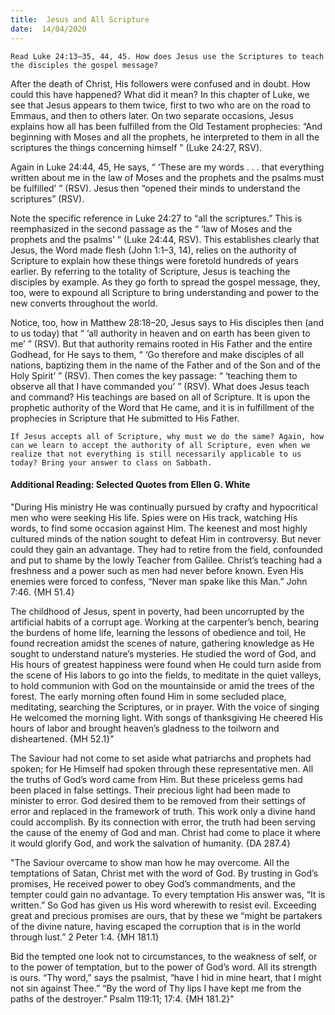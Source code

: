 ```yaml
---
title:  Jesus and All Scripture
date:  14/04/2020
---
```


`Read Luke 24:13–35, 44, 45. How does Jesus use the Scriptures to teach the disciples the gospel message?`

After the death of Christ, His followers were confused and in doubt. How could this have happened? What did it mean? In this chapter of Luke, we see that Jesus appears to them twice, first to two who are on the road to Emmaus, and then to others later. On two separate occasions, Jesus explains how all has been fulfilled from the Old Testament prophecies: “And beginning with Moses and all the prophets, he interpreted to them in all the scriptures the things concerning himself ” (Luke 24:27, RSV).

Again in Luke 24:44, 45, He says, “ ‘These are my words . . . that everything written about me in the law of Moses and the prophets and the psalms must be fulfilled’ ” (RSV). Jesus then “opened their minds to understand the scriptures” (RSV).

Note the specific reference in Luke 24:27 to “all the scriptures.” This is reemphasized in the second passage as the “ ‘law of Moses and the prophets and the psalms’ ” (Luke 24:44, RSV). This establishes clearly that Jesus, the Word made flesh (John 1:1–3, 14), relies on the authority of Scripture to explain how these things were foretold hundreds of years earlier. By referring to the totality of Scripture, Jesus is teaching the disciples by example. As they go forth to spread the gospel message, they, too, were to expound all Scripture to bring understanding and power to the new converts throughout the world.

Notice, too, how in Matthew 28:18–20, Jesus says to His disciples then (and to us today) that “ ‘all authority in heaven and on earth has been given to me’ ” (RSV). But that authority remains rooted in His Father and the entire Godhead, for He says to them, “ ‘Go therefore and make disciples of all nations, baptizing them in the name of the Father and of the Son and of the Holy Spirit’ ” (RSV). Then comes the key passage: “ ‘teaching them to observe all that I have commanded you’ ” (RSV). What does Jesus teach and command? His teachings are based on all of Scripture. It is upon the prophetic authority of the Word that He came, and it is in fulfillment of the prophecies in Scripture that He submitted to His Father.

`If Jesus accepts all of Scripture, why must we do the same? Again, how can we learn to accept the authority of all Scripture, even when we realize that not everything is still necessarily applicable to us today? Bring your answer to class on Sabbath.`

#### Additional Reading: Selected Quotes from Ellen G. White

"During His ministry He was continually pursued by crafty and hypocritical men who were seeking His life. Spies were on His track, watching His words, to find some occasion against Him. The keenest and most highly cultured minds of the nation sought to defeat Him in controversy. But never could they gain an advantage. They had to retire from the field, confounded and put to shame by the lowly Teacher from Galilee. Christ’s teaching had a freshness and a power such as men had never before known. Even His enemies were forced to confess, “Never man spake like this Man.” John 7:46. {MH 51.4}

The childhood of Jesus, spent in poverty, had been uncorrupted by the artificial habits of a corrupt age. Working at the carpenter’s bench, bearing the burdens of home life, learning the lessons of obedience and toil, He found recreation amidst the scenes of nature, gathering knowledge as He sought to understand nature’s mysteries. He studied the word of God, and His hours of greatest happiness were found when He could turn aside from the scene of His labors to go into the fields, to meditate in the quiet valleys, to hold communion with God on the mountainside or amid the trees of the forest. The early morning often found Him in some secluded place, meditating, searching the Scriptures, or in prayer. With the voice of singing He welcomed the morning light. With songs of thanksgiving He cheered His hours of labor and brought heaven’s gladness to the toilworn and disheartened. {MH 52.1}"

The Saviour had not come to set aside what patriarchs and prophets had spoken; for He Himself had spoken through these representative men. All the truths of God’s word came from Him. But these priceless gems had been placed in false settings. Their precious light had been made to minister to error. God desired them to be removed from their settings of error and replaced in the framework of truth. This work only a divine hand could accomplish. By its connection with error, the truth had been serving the cause of the enemy of God and man. Christ had come to place it where it would glorify God, and work the salvation of humanity. {DA 287.4}

"The Saviour overcame to show man how he may overcome. All the temptations of Satan, Christ met with the word of God. By trusting in God’s promises, He received power to obey God’s commandments, and the tempter could gain no advantage. To every temptation His answer was, “It is written.” So God has given us His word wherewith to resist evil. Exceeding great and precious promises are ours, that by these we “might be partakers of the divine nature, having escaped the corruption that is in the world through lust.” 2 Peter 1:4. {MH 181.1}

Bid the tempted one look not to circumstances, to the weakness of self, or to the power of temptation, but to the power of God’s word. All its strength is ours. “Thy word,” says the psalmist, “have I hid in mine heart, that I might not sin against Thee.” “By the word of Thy lips I have kept me from the paths of the destroyer.” Psalm 119:11; 17:4. {MH 181.2}"
